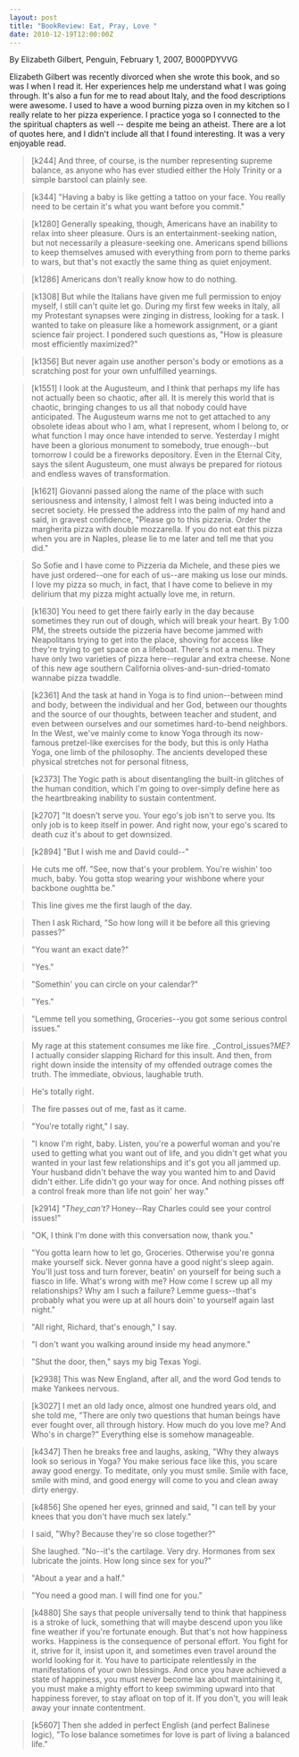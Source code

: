 ```yaml
---
layout: post
title: "BookReview: Eat, Pray, Love "
date: 2010-12-19T12:00:00Z
---
```

By Elizabeth Gilbert, Penguin, February 1, 2007, B000PDYVVG

Elizabeth Gilbert was recently divorced when she wrote this book, and
so was I when I read it.  Her experiences help me understand what I
was going through.  It's also a fun for me to read about Italy, and
the food descriptions were awesome.  I used to have a wood burning
pizza oven in my kitchen so I really relate to her pizza experience.
I practice yoga so I connected to the the spiritual chapters as well
-- despite me being an atheist.  There are a lot of quotes here, and I
didn't include all that I found interesting.  It was a very enjoyable
read.


> [k244] And three, of course, is the number representing supreme
> balance, as anyone who has ever studied either the Holy Trinity or a
> simple barstool can plainly see.



> [k344] "Having a baby is like getting a tattoo on your face. You
> really need to be certain it's what you want before you commit."



> [k1280] Generally speaking, though, Americans have an inability to
> relax into sheer pleasure. Ours is an entertainment-seeking nation,
> but not necessarily a pleasure-seeking one. Americans spend billions
> to keep themselves amused with everything from porn to theme parks to
> wars, but that's not exactly the same thing as quiet enjoyment.



> [k1286] Americans don't really know how to do nothing.



> [k1308] But while the Italians have given me full permission to enjoy
> myself, I still can't quite let go. During my first few weeks in
> Italy, all my Protestant synapses were zinging in distress, looking
> for a task. I wanted to take on pleasure like a homework assignment,
> or a giant science fair project. I pondered such questions as, "How is
> pleasure most efficiently maximized?"



> [k1356] But never again use another person's body or emotions as a
> scratching post for your own unfulfilled yearnings.



> [k1551] I look at the Augusteum, and I think that perhaps my life has
> not actually been so chaotic, after all. It is merely this world that
> is chaotic, bringing changes to us all that nobody could have
> anticipated. The Augusteum warns me not to get attached to any
> obsolete ideas about who I am, what I represent, whom I belong to, or
> what function I may once have intended to serve. Yesterday I might
> have been a glorious monument to somebody, true enough--but tomorrow I
> could be a fireworks depository. Even in the Eternal City, says the
> silent Augusteum, one must always be prepared for riotous and endless
> waves of transformation.



> [k1621] Giovanni passed along the name of the place with such
> seriousness and intensity, I almost felt I was being inducted into a
> secret society. He pressed the address into the palm of my hand and
> said, in gravest confidence, "Please go to this pizzeria. Order the
> margherita pizza with double mozzarella. If you do not eat this pizza
> when you are in Naples, please lie to me later and tell me that you
> did."



> So Sofie and I have come to Pizzeria da Michele, and these pies
> we have just ordered--one for each of us--are making us lose our
> minds. I love my pizza so much, in fact, that I have come to believe
> in my delirium that my pizza might actually love me, in return.



> [k1630] You need to get there fairly early in the day because
> sometimes they run out of dough, which will break your heart. By 1:00
> PM, the streets outside the pizzeria have become jammed with
> Neapolitans trying to get into the place, shoving for access like
> they're trying to get space on a lifeboat. There's not a menu. They
> have only two varieties of pizza here--regular and extra cheese. None
> of this new age southern California olives-and-sun-dried-tomato
> wannabe pizza twaddle.



> [k2361] And the task at hand in Yoga is to find union--between mind
> and body, between the individual and her God, between our thoughts and
> the source of our thoughts, between teacher and student, and even
> between ourselves and our sometimes hard-to-bend neighbors. In the
> West, we've mainly come to know Yoga through its now-famous
> pretzel-like exercises for the body, but this is only Hatha Yoga, one
> limb of the philosophy. The ancients developed these physical
> stretches not for personal fitness,



> [k2373] The Yogic path is about disentangling the built-in glitches of
> the human condition, which I'm going to over-simply define here as the
> heartbreaking inability to sustain contentment.



> [k2707] "It doesn't serve you. Your ego's job isn't to serve you. Its
> only job is to keep itself in power. And right now, your ego's scared
> to death cuz it's about to get downsized.



> [k2894] "But I wish me and David could--"



> He cuts me off. "See, now
> that's your problem. You're wishin' too much, baby. You gotta stop
> wearing your wishbone where your backbone oughtta be."



> This line gives
> me the first laugh of the day.



> Then I ask Richard, "So how long will
> it be before all this grieving passes?"



> "You want an exact date?"



> "Yes."



> "Somethin' you can circle on your calendar?"



> "Yes."



> "Lemme
> tell you something, Groceries--you got some serious control issues."



> My rage at this statement consumes me like fire. _Control_issues?_ME?_
> I actually consider slapping Richard for this insult. And then, from
> right down inside the intensity of my offended outrage comes the
> truth.
> The immediate, obvious, laughable truth.



> He's totally
> right.



> The fire passes out of me, fast as it came.



> "You're totally
> right," I say.



> "I know I'm right, baby. Listen, you're a powerful
> woman and you're used to getting what you want out of life, and you
> didn't get what you wanted in your last few relationships and it's got
> you all jammed up. Your husband didn't behave the way you wanted him
> to and David didn't either. Life didn't go your way for once. And
> nothing pisses off a control freak more than life not goin' her way."



> [k2914] _"They_can't?_ Honey--Ray Charles could see your control
> issues!"



> "OK, I think I'm done with this conversation now, thank you."



> "You gotta learn how to let go, Groceries. Otherwise you're gonna make
> yourself sick. Never gonna have a good night's sleep again. You'll
> just toss and turn forever, beatin' on yourself for being such a
> fiasco in life. What's wrong with me? How come I screw up all my
> relationships? Why am I such a failure? Lemme guess--that's probably
> what you were up at all hours doin' to yourself again last night."



> "All right, Richard, that's enough," I say.



> "I don't want you walking
> around inside my head anymore."



> "Shut the door, then," says my big
> Texas Yogi.



> [k2938] This was New England, after all, and the word God tends to
> make Yankees nervous.



> [k3027] I met an old lady once, almost one hundred years old, and she
> told me, "There are only two questions that human beings have ever
> fought over, all through history. How much do you love me? And Who's
> in charge?" Everything else is somehow manageable.



> [k4347] Then he breaks free and laughs, asking, "Why they always look
> so serious in Yoga? You make serious face like this, you scare away
> good energy. To meditate, only you must smile. Smile with face, smile
> with mind, and good energy will come to you and clean away dirty
> energy.



> [k4856] She opened her eyes, grinned and said, "I can tell by your
> knees that you don't have much sex lately."



> I said, "Why? Because
> they're so close together?"



> She laughed. "No--it's the cartilage. Very
> dry. Hormones from sex lubricate the joints. How long since sex for
> you?"



> "About a year and a half."



> "You need a good man.  I will find one for you."



> [k4880] She says that people universally tend to think that happiness
> is a stroke of luck, something that will maybe descend upon you like
> fine weather if you're fortunate enough. But that's not how happiness
> works. Happiness is the consequence of personal effort. You fight for
> it, strive for it, insist upon it, and sometimes even travel around
> the world looking for it. You have to participate relentlessly in the
> manifestations of your own blessings. And once you have achieved a
> state of happiness, you must never become lax about maintaining it,
> you must make a mighty effort to keep swimming upward into that
> happiness forever, to stay afloat on top of it. If you don't, you will
> leak away your innate contentment.



> [k5607] Then she added in perfect English (and perfect Balinese
> logic), "To lose balance sometimes for love is part of living a
> balanced life."
> 



